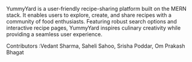 YummyYard is a user-friendly recipe-sharing platform built on the MERN stack. It enables users to explore, create, and share recipes with a community of food enthusiasts. Featuring robust search options and interactive recipe pages, YummyYard inspires culinary creativity while providing a seamless user experience.


Contributors :Vedant Sharma, Saheli Sahoo, Srisha Poddar, Om Prakash Bhagat


